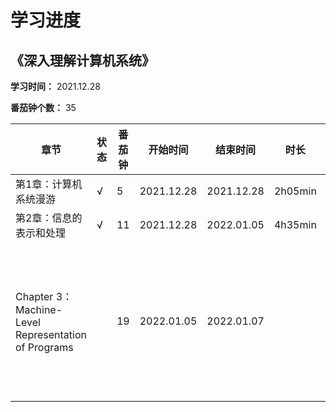 # 学习进度

## 《深入理解计算机系统》

**学习时间：** 2021.12.28

**番茄钟个数：** 35

| 章节                                                | 状态 | 番茄钟 | 开始时间   | 结束时间   | 时长    | 累计时长 | 链接                                                         |
| --------------------------------------------------- | ---- | ------ | ---------- | ---------- | ------- | -------- | ------------------------------------------------------------ |
| 第1章：计算机系统漫游                               | √    | 5      | 2021.12.28 | 2021.12.28 | 2h05min | 2h05min  | [第1章：计算机系统漫游.md](computer-system\第1章：计算机系统漫游.md) |
| 第2章：信息的表示和处理                             | √    | 11     | 2021.12.28 | 2022.01.05 | 4h35min | 6h40min  | [第2章：信息的表示和处理.md](computer-system\第2章：信息的表示和处理.md) |
| Chapter 3：Machine-Level Representation of Programs |      | 19     | 2022.01.05 | 2022.01.07 |         |          | [Chapter 3：Machine-Level Representation of Programs.md](computer-system\Chapter 3：Machine-Level Representation of Programs.md) |

